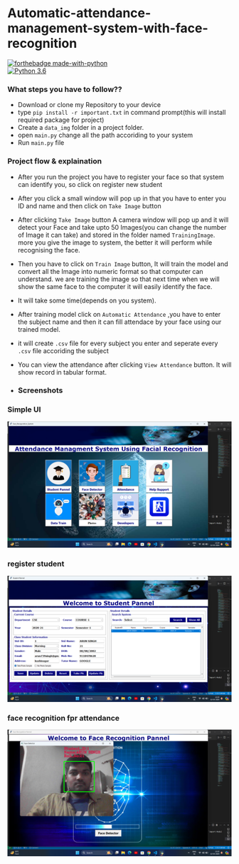 # Automatic-attendance-management-system-with-face-recognition

[![forthebadge made-with-python](http://ForTheBadge.com/images/badges/made-with-python.svg)](https://www.python.org/)                 
[![Python 3.6](https://img.shields.io/badge/python-3.6-blue.svg)](https://www.python.org/downloads/release/python-360/) 

### What steps you have to follow??
- Download or clone my Repository to your device
- type `pip install -r important.txt` in command prompt(this will install required package for project)
- Create a `data_img` folder in a project folder.
- open `main.py` change all the path accoriding to your system
- Run `main.py` file

### Project flow & explaination
- After you run the project you have to register your face so that system can identify you, so click on register new student
- After you click a small window will pop up in that you have to enter you ID and name and then click on `Take Image` button
- After clicking `Take Image` button A camera window will pop up and it will detect your Face and take upto 50 Images(you can change the number of Image it can take) and stored in the folder named `TrainingImage`. more you give the image to system, the better it will perform while recognising the face.
- Then you have to click on `Train Image` button, It will train the model and convert all the Image into numeric format so that computer can understand. we are training the image so that next time when we will show the same face to the computer it will easily identify the face.
- It will take some time(depends on you system).
- After training model click on `Automatic Attendance` ,you have to enter the subject name and then it can fill attendace by your face using our trained model.
- it will create `.csv` file for every subject you enter and seperate every `.csv` file accoriding the subject
- You can view the attendance after clicking `View Attendance` button. It will show record in tabular format.

- ### Screenshots

### Simple UI
<img src='https://github.com/Arunsingh739/Automatic-attendance-management-system-with-face-recognition/blob/main/s01.png'>

### register student
<img src='https://github.com/Arunsingh739/Automatic-attendance-management-system-with-face-recognition/blob/main/s02.png'>

### face recognition fpr attendance
<img src='https://github.com/Arunsingh739/Automatic-attendance-management-system-with-face-recognition/blob/main/s03.png'>

